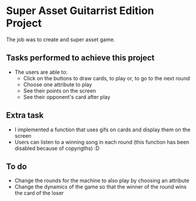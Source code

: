 # Super Asset Guitarrist Edition Project

The job was to create and super asset game.

## Tasks performed to achieve this project

- The users are able to:
    - Click on the buttons to draw cards, to play or, to go to the next round
    - Choose one attribute to play
    - See their points on the screen
    - See their opponent's card after play

## Extra task

- I implemented a function that uses gifs on cards and display them on the screen 
- Users can listen to a winning song in each round (this function has been disabled because of copyrigths) :D

## To do

- Change the rounds for the machine to also play by choosing an attribute
- Change the dynamics of the game so that the winner of the round wins the card of the loser